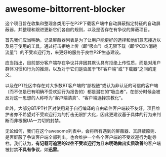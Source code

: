 # awesome-bittorrent-blocker

这个项目旨在收集和整理各类用于在P2P下载客户端中自动屏蔽指定特征的自动屏蔽器，并整理和跟进更新它们各自的规则，以及是否存在有争议的屏蔽项目。

首先我们应当明确，记录屏蔽器列表是为了让用户能更好的选择和他们意志接近以及易于使用的工具，通过打击拒绝上传（即“吸血”）或无限下载（即“PCDN消耗流量”）的不受欢迎行为，来更好的服务于良性P2P生态建设。

应当指出，目前部分客户端存在争议并非因其默认具有拒绝上传性质，而是对用户群体习惯和行为的推测，以及对于它们是否属于“BT客户端”或“下载器”之间的定义。

以及在PT社区中存在对大多数BT客户端的“鄙视链”或认为非认证的可信的客户端（而不仅是已有明确不受欢迎行为报告的）都是潜在的“吸血者”，在部分时候会被反对这一思想的人称呼为“客户端清真”、“客户端选择宗教化”。

此外，大部分BT/PT社区对使用易于自行编译的自由软件客户端较不友好，项目维护者亦不希望对不受欢迎行为的打击无限扩大化，因此更建议基于具体的行为来判断而非根据UA一刀切的封禁。

无论如何，我们在这个awesome列表中，会将所有遇到的屏蔽器、其屏蔽原则、是否屏蔽了争议客户端全部列出。也会维护一个各个客户端的不受欢迎行为耻辱柱。我们认为，**有记载可追溯的过往不受欢迎行为**且**未明确做出实质改善**的客户端被封禁**不具有争议**，如**迅雷**。